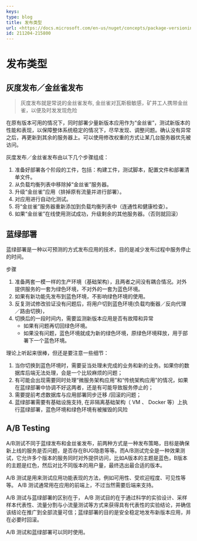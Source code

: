 ```yaml
---
keys: 
type: blog
title: 发布类型
url: <https://docs.microsoft.com/en-us/nuget/concepts/package-versioning>,<https://cloud.tencent.com/developer/article/1341130>,<https://blog.csdn.net/u012107143/article/details/78731272>
id: 211204-215800
---
```



# 发布类型

## 灰度发布／金丝雀发布

> 灰度发布就是常说的金丝雀发布, 金丝雀对瓦斯极敏感，矿井工人携带金丝雀，以便及时发发现危险

在原有版本可用的情况下，同时部署少量新版本应用作为“金丝雀”，测试新版本的性能和表现，以保障整体系统稳定的情况下，尽早发现、调整问题。确认没有异常之后，再更新到其余的服务器上。可以使用修改权重的方式让某几台服务器优先被访问。

灰度发布／金丝雀发布由以下几个步骤组成：

   1. 准备好部署各个阶段的工件，包括：构建工件，测试脚本，配置文件和部署清单文件。
   2. 从负载均衡列表中移除掉“金丝雀”服务器。
   3. 升级“金丝雀”应用（排掉原有流量并进行部署）。
   4. 对应用进行自动化测试。
   5. 将“金丝雀”服务器重新添加到负载均衡列表中（连通性和健康检查）。
   6. 如果“金丝雀”在线使用测试成功，升级剩余的其他服务器。（否则就回滚）

## 蓝绿部署

蓝绿部署是一种以可预测的方式发布应用的技术，目的是减少发布过程中服务停止的时间。

步骤

   1. 准备两套一模一样的生产环境（基础架构），且两者之间没有耦合情况。对外提供服务的一套为绿色环境，不对外的一套为蓝色环境。
   2. 如果有新功能先发布到蓝色环境，不影响绿色环境的使用。
   3. 反复测试修改验证没有问题后，将用户切到蓝色环境(负载均衡器／反向代理／路由切换)，
   4. 切换后的一段时间内，需要监测新版本应用是否有故障和异常
      - 如果有问题再切回绿色环境。
      - 如果没有问题，蓝色环境就成为新的绿色环境，原绿色环境释放，用于部署下一个蓝色环境。

理论上听起来很棒，但还是要注意一些细节：

   1. 当你切换到蓝色环境时，需要妥当处理未完成的业务和新的业务。如果你的数据库后端无法处理，会是一个比较麻烦的问题；
   2. 有可能会出现需要同时处理“微服务架构应用”和“传统架构应用”的情况，如果在蓝绿部署中协调不好这两者，还是有可能导致服务停止的；
   3. 需要提前考虑数据库与应用部署同步迁移 /回滚的问题；
   4. 蓝绿部署需要有基础设施支持, 在非隔离基础架构（ VM 、 Docker 等）上执行蓝绿部署，蓝色环境和绿色环境有被摧毁的风险

## A/B Testing

A/B测试不同于蓝绿发布和金丝雀发布，前两种方式是一种发布策略，目标是确保新上线的服务是否问题，是否存在BUG隐患等等。而A/B测试完全是一种效果测试，它允许多个版本的服务同时对外提供访问，比如A版本的主题是蓝色，B版本的主题是红色，然后对比不同版本的用户量，最终选出最合适的版本。

A/B 测试是用来测试应用功能表现的方法，例如可用性、受欢迎程度、可见性等等。 A/B 测试通常用在应用的前端上，不过当然需要后端来支持。

A/B 测试与蓝绿部署的区别在于， A/B 测试目的在于通过科学的实验设计、采样样本代表性、流量分割与小流量测试等方式来获得具有代表性的实验结论，并确信该结论在推广到全部流量可信；蓝绿部署的目的是安全稳定地发布新版本应用，并在必要时回滚。

A/B 测试和蓝绿部署可以同时使用。
